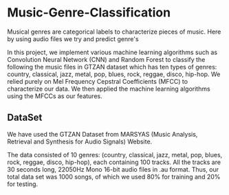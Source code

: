 # Music-Genre-Classification
Musical genres are categorical labels to characterize pieces of music. Here by using audio files we try and predict  genre's

In this project, we implement various machine learning algorithms such as Convolution Neural Network (CNN) and Random Forest to classify the following the music files in GTZAN dataset which has ten types of genres: country, classical, jazz, metal, pop, blues, rock, reggae, disco, hip-hop. 
We relied purely on Mel Frequency Cepstral Coefficients (MFCC) to characterize our data. We then applied the machine learning algorithms using the MFCCs as our features.

## DataSet

We have used the GTZAN Dataset from MARSYAS (Music Analysis, Retrieval and Synthesis for Audio Signals) Website.

The data consisted of 10 genres: (country, classical, jazz, metal, pop, blues, rock, reggae, disco, hip-hop), each containing 100 tracks. All the tracks are 30 seconds long, 22050Hz Mono 16-bit audio files in .au format. Thus, our total data set was 1000 songs, of which we used 80% for training and 20% for testing. 


